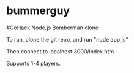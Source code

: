 bummerguy
=========

#GoHack Node.js Bomberman clone

To run, clone the git repo, and run "node app.js"

Then connect to localhost:3000/index.htm

Supports 1-4 players.
